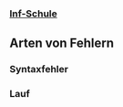 ### [Inf-Schule](https://inf-schule.de/imperative-programmierung/python/konzepte/fehler)


## Arten von Fehlern

### Syntaxfehler

### Lauf